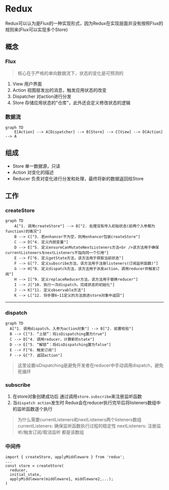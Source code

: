 # Redux
Redux可以认为是Flux的一种实现形式，因为Redux在实现层面并没有按照Flux的规则来(Flux可以实现多个Store)
## 概念
### Flux
> 核心在于严格的单向数据流下，状态的变化是可预测的
1. View
用户界面
2. Action
视图层发出的消息，触发应用状态的改变
3. Dispatcher
对action进行分发
3. Store
存储应用状态的"仓库"，此外还会定义修改状态的逻辑

### 数据流
```mermaid
graph TD
    E[Action] --> A[Dispatcher] --> B[Store] --> C[View] --> D[Action] --> A
```
## 组成
- Store
单一数据源，只读
- Action
对变化的描述
- Reducer
负责对变化进行分发和处理，最终将新的数据返回给Store 


## 工作
### createStore
```mermaid
graph TD
    A["1. 调用createStore"] --> B["2. 处理没有传入初始状态(前两个入参都为function)的情况"]
    B --> C["3. 若enhancer不为空，则用enhancer包装createStore"]
    C --> D["4. 定义内部变量"]
    D --> E["5. 定义ensureCanMutateNextListeners方法<br />该方法用于确保currentListeners与nextListeners不指向同一个引用"]
    E --> F["6. 定义getState方法，该方法用于获取当前状态"]
    F --> G["7. 定义subscribe方法，该方法用于注册listeners(订阅监听函数)"]
    G --> H["8. 定义dispatch方法，该方法用于派发action、调用reducer并触发订阅"]
    H --> I["9. 定义replaceReducer方法，该方法用于替换reducer"]
    I --> J["10. 执行一次dispatch，完成状态的初始化"]
    J --> K["11. 定义observable方法"]
    K --> L["12. 将步骤6~11定义的方法放进store对象中返回"]
```
---
### dispatch
```mermaid
graph TD
  A["1. 调用dispatch，入参为action对象"] --> B["2. 前置校验"]
  B --> C["3. “上锁”：将isDispatching置为true"]
  C --> D["4. 调用reducer，计算新的state"]
  D --> E["5. “解锁”：将disDispatching置为false"]
  E --> F["6. 触发订阅"]
  F --> G["7. 返回action"]
```
> 这里设置isDispatching是避免开发者在reducer中手动调用dispatch，避免死循环

### subscribe
1. 在store对象创建成功后
通过调用`store.subscribe`来注册监听函数
2. 当`dispatch action`发生时
Redux会在reducer执行完毕后将listeners数组中的监听函数逐个执行

> 为什么需要currentListeners和nextListeners两个listeners数组
> currentListeners: 确保监听函数执行过程的稳定性
> nextListeners: 注册监听/触发订阅/取消监听 都是该数组


### 中间件
```
import { createStore, applyMiddleware } from 'redux';
...
const store = createStore(
  reducer,
  initial_state,
  applyMiddleware(middleware1, middleware2,...);
)
```